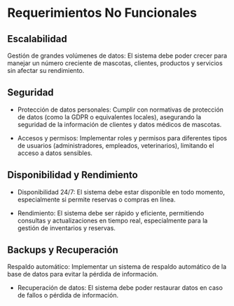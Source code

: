 # Requerimientos No Funcionales
## Escalabilidad
Gestión de grandes volúmenes de datos: El sistema debe poder crecer para manejar un número creciente de mascotas, clientes, productos y servicios sin afectar su rendimiento.
## Seguridad
- Protección de datos personales: Cumplir con normativas de protección de datos (como la GDPR o equivalentes locales), asegurando la seguridad de la información de clientes y datos médicos de mascotas.

- Accesos y permisos: Implementar roles y permisos para diferentes tipos de usuarios (administradores, empleados, veterinarios), limitando el acceso a datos sensibles.

## Disponibilidad y Rendimiento
- Disponibilidad 24/7: El sistema debe estar disponible en todo momento, especialmente si permite reservas o compras en línea.

- Rendimiento: El sistema debe ser rápido y eficiente, permitiendo consultas y actualizaciones en tiempo real, especialmente para la gestión de inventarios y reservas.

## Backups y Recuperación
Respaldo automático: Implementar un sistema de respaldo automático de la base de datos para evitar la pérdida de información.

- Recuperación de datos: El sistema debe poder restaurar datos en caso de fallos o pérdida de información.
